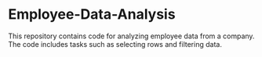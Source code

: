 # Employee-Data-Analysis
This repository contains code for analyzing employee data from a company. The code includes tasks such as selecting rows and filtering data.
